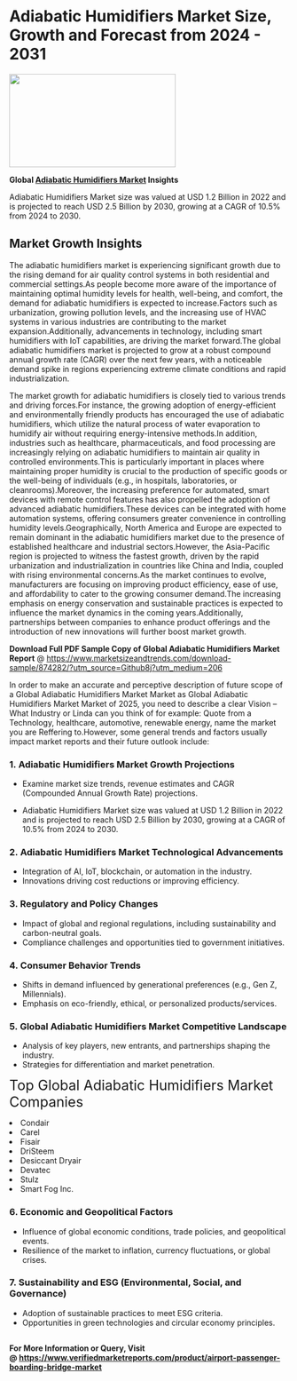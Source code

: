 <H1>Adiabatic Humidifiers Market Size, Growth and Forecast from 2024 - 2031</H1><img class="aligncenter size-medium wp-image-584254" src="https://thirdeyenews.in/wp-content/uploads/2024/09/Global-Market-Research-300x168.jpeg" alt="" width="300" height="168" /><p><strong>Global&nbsp;<a href="https://www.marketsizeandtrends.com/download-sample/874282/?utm_source=Github8j?utm_medium=206">Adiabatic Humidifiers Market</a> Insights</strong></p><p>Adiabatic Humidifiers Market size was valued at USD 1.2 Billion in 2022 and is projected to reach USD 2.5 Billion by 2030, growing at a CAGR of 10.5% from 2024 to 2030.</p><p><h2>Market Growth Insights</h2> <p>The adiabatic humidifiers market is experiencing significant growth due to the rising demand for air quality control systems in both residential and commercial settings.As people become more aware of the importance of maintaining optimal humidity levels for health, well-being, and comfort, the demand for adiabatic humidifiers is expected to increase.Factors such as urbanization, growing pollution levels, and the increasing use of HVAC systems in various industries are contributing to the market expansion.Additionally, advancements in technology, including smart humidifiers with IoT capabilities, are driving the market forward.The global adiabatic humidifiers market is projected to grow at a robust compound annual growth rate (CAGR) over the next few years, with a noticeable demand spike in regions experiencing extreme climate conditions and rapid industrialization.</p> <p>The market growth for adiabatic humidifiers is closely tied to various trends and driving forces.For instance, the growing adoption of energy-efficient and environmentally friendly products has encouraged the use of adiabatic humidifiers, which utilize the natural process of water evaporation to humidify air without requiring energy-intensive methods.In addition, industries such as healthcare, pharmaceuticals, and food processing are increasingly relying on adiabatic humidifiers to maintain air quality in controlled environments.This is particularly important in places where maintaining proper humidity is crucial to the production of specific goods or the well-being of individuals (e.g., in hospitals, laboratories, or cleanrooms).Moreover, the increasing preference for automated, smart devices with remote control features has also propelled the adoption of advanced adiabatic humidifiers.These devices can be integrated with home automation systems, offering consumers greater convenience in controlling humidity levels.Geographically, North America and Europe are expected to remain dominant in the adiabatic humidifiers market due to the presence of established healthcare and industrial sectors.However, the Asia-Pacific region is projected to witness the fastest growth, driven by the rapid urbanization and industrialization in countries like China and India, coupled with rising environmental concerns.As the market continues to evolve, manufacturers are focusing on improving product efficiency, ease of use, and affordability to cater to the growing consumer demand.The increasing emphasis on energy conservation and sustainable practices is expected to influence the market dynamics in the coming years.Additionally, partnerships between companies to enhance product offerings and the introduction of new innovations will further boost market growth.<p><span class=""><strong>Download Full PDF Sample Copy of Global Adiabatic Humidifiers Market Report</strong> @ <a href="https://www.marketsizeandtrends.com/download-sample/874282/?utm_source=Github8j?utm_medium=206" target="_blank">https://www.marketsizeandtrends.com/download-sample/874282/?utm_source=Github8j?utm_medium=206</a></span></p><p>In order to make an accurate and perceptive description of future scope of a Global&nbsp;Adiabatic Humidifiers Market Market as Global&nbsp;Adiabatic Humidifiers Market Market of 2025, you need to describe a clear Vision &ndash; What Industry or Linda can you think of for example: Quote from a Technology, healthcare, automotive, renewable energy, name the market you are Reffering to.However, some general trends and factors usually impact market reports and their future outlook include:</p><h3>1.&nbsp;<strong>Adiabatic Humidifiers Market Growth Projections</strong></h3><ul><li>Examine market size trends, revenue estimates and CAGR (Compounded Annual Growth Rate) projections.</li><li><p>Adiabatic Humidifiers Market size was valued at USD 1.2 Billion in 2022 and is projected to reach USD 2.5 Billion by 2030, growing at a CAGR of 10.5% from 2024 to 2030.</p></li></ul><h3>2.&nbsp;<strong>Adiabatic Humidifiers Market Technological Advancements</strong></h3><ul><li>Integration of AI, IoT, blockchain, or automation in the industry.</li><li>Innovations driving cost reductions or improving efficiency.</li></ul><h3>3.&nbsp;<strong>Regulatory and Policy Changes</strong></h3><ul><li>Impact of global and regional regulations, including sustainability and carbon-neutral goals.</li><li>Compliance challenges and opportunities tied to government initiatives.</li></ul><h3>4.&nbsp;<strong>Consumer Behavior Trends</strong></h3><ul><li>Shifts in demand influenced by generational preferences (e.g., Gen Z, Millennials).</li><li>Emphasis on eco-friendly, ethical, or personalized products/services.</li></ul><h3>5.&nbsp;<strong>Global Adiabatic Humidifiers Market Competitive Landscape</strong></h3><ul><li>Analysis of key players, new entrants, and partnerships shaping the industry.</li><li>Strategies for differentiation and market penetration.</li></ul><p data-pm-slice="1 1 []"><span style="color: inherit; font-family: inherit; font-size: 25px;">Top Global Adiabatic Humidifiers Market Companies</span></p><div class="" data-test-id=""><p><li>Condair</li><li> Carel</li><li> Fisair</li><li> DriSteem</li><li> Desiccant Dryair</li><li> Devatec</li><li> Stulz</li><li> Smart Fog Inc.</li></p></div><h3>6.&nbsp;<strong>Economic and Geopolitical Factors</strong></h3><ul><li>Influence of global economic conditions, trade policies, and geopolitical events.</li><li>Resilience of the market to inflation, currency fluctuations, or global crises.</li></ul><h3>7.&nbsp;<strong>Sustainability and ESG (Environmental, Social, and Governance)</strong></h3><ul><li>Adoption of sustainable practices to meet ESG criteria.</li><li>Opportunities in green technologies and circular economy principles.</li></ul><h2><strong style="font-size: 14px;">For More Information or Query, Visit @&nbsp;</strong><a style="background-color: #ffffff; font-size: 14px;" href="https://www.marketsizeandtrends.com/report/adiabatic-humidifiers-market/" target="_blank">https://www.verifiedmarketreports.com/product/airport-passenger-boarding-bridge-market</a></h2>